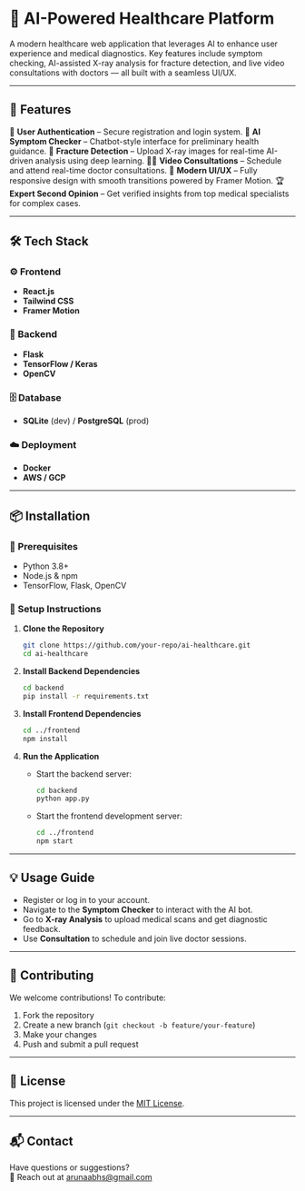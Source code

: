 # 🧠 AI-Powered Healthcare Platform

A modern healthcare web application that leverages AI to enhance user experience and medical diagnostics. Key features include symptom checking, AI-assisted X-ray analysis for fracture detection, and live video consultations with doctors — all built with a seamless UI/UX.

---

## 🚀 Features

🔐 **User Authentication** – Secure registration and login system.
💬 **AI Symptom Checker** – Chatbot-style interface for preliminary health guidance.
🩻 **Fracture Detection** – Upload X-ray images for real-time AI-driven analysis using deep learning.
🧑‍⚕️ **Video Consultations** – Schedule and attend real-time doctor consultations.
🎨 **Modern UI/UX** – Fully responsive design with smooth transitions powered by Framer Motion.
🏆 **Expert Second Opinion** – Get verified insights from top medical specialists for complex cases.

---

## 🛠️ Tech Stack

### ⚙️ Frontend
- **React.js**  
- **Tailwind CSS**  
- **Framer Motion**

### 🧪 Backend
- **Flask**  
- **TensorFlow / Keras**  
- **OpenCV**

### 🗄️ Database
- **SQLite** (dev) / **PostgreSQL** (prod)

### ☁️ Deployment
- **Docker**  
- **AWS / GCP**

---

## 📦 Installation

### 🔧 Prerequisites
- Python 3.8+  
- Node.js & npm  
- TensorFlow, Flask, OpenCV

### 🧰 Setup Instructions

1. **Clone the Repository**
   ```bash
   git clone https://github.com/your-repo/ai-healthcare.git
   cd ai-healthcare
   ```

2. **Install Backend Dependencies**
   ```bash
   cd backend
   pip install -r requirements.txt
   ```

3. **Install Frontend Dependencies**
   ```bash
   cd ../frontend
   npm install
   ```

4. **Run the Application**
   - Start the backend server:
     ```bash
     cd backend
     python app.py
     ```
   - Start the frontend development server:
     ```bash
     cd ../frontend
     npm start
     ```

---

## 💡 Usage Guide

- Register or log in to your account.
- Navigate to the **Symptom Checker** to interact with the AI bot.
- Go to **X-ray Analysis** to upload medical scans and get diagnostic feedback.
- Use **Consultation** to schedule and join live doctor sessions.

---

## 🤝 Contributing

We welcome contributions! To contribute:

1. Fork the repository  
2. Create a new branch (`git checkout -b feature/your-feature`)  
3. Make your changes  
4. Push and submit a pull request  

---

## 📄 License

This project is licensed under the [MIT License](LICENSE).

---

## 📬 Contact

Have questions or suggestions?  
📧 Reach out at [arunaabhs@gmail.com](mailto:arunaabhs@gmail.com)

